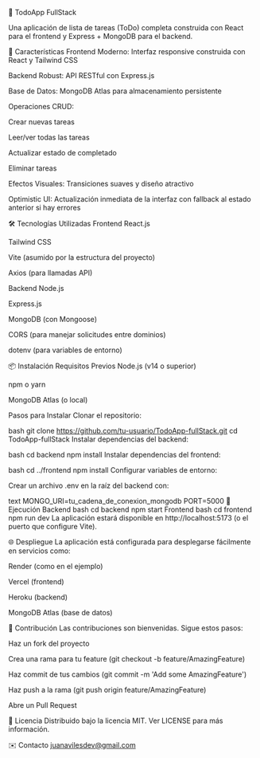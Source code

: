 📝 TodoApp FullStack

Una aplicación de lista de tareas (ToDo) completa construida con React para el frontend y Express + MongoDB para el backend.

🚀 Características
Frontend Moderno: Interfaz responsive construida con React y Tailwind CSS

Backend Robust: API RESTful con Express.js

Base de Datos: MongoDB Atlas para almacenamiento persistente

Operaciones CRUD:

Crear nuevas tareas

Leer/ver todas las tareas

Actualizar estado de completado

Eliminar tareas

Efectos Visuales: Transiciones suaves y diseño atractivo

Optimistic UI: Actualización inmediata de la interfaz con fallback al estado anterior si hay errores

🛠 Tecnologías Utilizadas
Frontend
React.js

Tailwind CSS

Vite (asumido por la estructura del proyecto)

Axios (para llamadas API)

Backend
Node.js

Express.js

MongoDB (con Mongoose)

CORS (para manejar solicitudes entre dominios)

dotenv (para variables de entorno)

📦 Instalación
Requisitos Previos
Node.js (v14 o superior)

npm o yarn

MongoDB Atlas (o local)

Pasos para Instalar
Clonar el repositorio:

bash
git clone https://github.com/tu-usuario/TodoApp-fullStack.git
cd TodoApp-fullStack
Instalar dependencias del backend:

bash
cd backend
npm install
Instalar dependencias del frontend:

bash
cd ../frontend
npm install
Configurar variables de entorno:

Crear un archivo .env en la raíz del backend con:

text
MONGO_URI=tu_cadena_de_conexion_mongodb
PORT=5000
🏃 Ejecución
Backend
bash
cd backend
npm start
Frontend
bash
cd frontend
npm run dev
La aplicación estará disponible en http://localhost:5173 (o el puerto que configure Vite).

🌐 Despliegue
La aplicación está configurada para desplegarse fácilmente en servicios como:

Render (como en el ejemplo)

Vercel (frontend)

Heroku (backend)

MongoDB Atlas (base de datos)

🤝 Contribución
Las contribuciones son bienvenidas. Sigue estos pasos:

Haz un fork del proyecto

Crea una rama para tu feature (git checkout -b feature/AmazingFeature)

Haz commit de tus cambios (git commit -m 'Add some AmazingFeature')

Haz push a la rama (git push origin feature/AmazingFeature)

Abre un Pull Request

📄 Licencia
Distribuido bajo la licencia MIT. Ver LICENSE para más información.

✉️ Contacto
juanavilesdev@gmail.com
